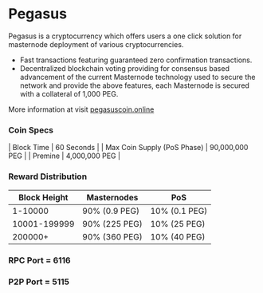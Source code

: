 Pegasus
==========

Pegasus is a cryptocurrency which offers users a one click solution for masternode deployment of various cryptocurrencies.

- Fast transactions featuring guaranteed zero confirmation transactions.
- Decentralized blockchain voting providing for consensus based advancement of the current Masternode
  technology used to secure the network and provide the above features, each Masternode is secured
  with a collateral of 1,000 PEG.

More information at visit [pegasuscoin.online](https://www.pegasuscoin.online)

### Coin Specs
| Block Time                  | 60 Seconds      |
| Max Coin Supply (PoS Phase) | 90,000,000 PEG |
| Premine                     | 4,000,000 PEG    |

### Reward Distribution

| **Block Height** | **Masternodes**  | **PoS**          | 
|------------------|------------------|------------------|
| 1-10000	       | 90% (0.9 PEG)	  | 10% (0.1 PEG)    |
| 10001-199999     | 90% (225 PEG)	  | 10% (25 PEG)     | 
| 200000+  		   | 90% (360 PEG)	  | 10% (40 PEG)     | 

### RPC Port = 6116
### P2P Port = 5115

